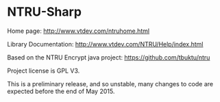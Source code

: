 # NTRU-Sharp
 Home page: http://www.vtdev.com/ntruhome.html
 
 Library Documentation: http://www.vtdev.com/NTRU/Help/index.html
 
 Based on the NTRU Encrypt java project: https://github.com/tbuktu/ntru
 
 Project license is GPL V3.
 
 This is a preliminary release, and so unstable, many changes to code are expected before the end of May 2015.
 

